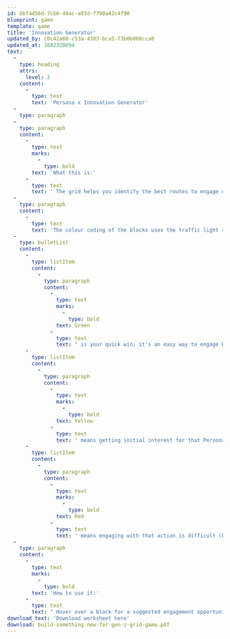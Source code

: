 ```yaml
---
id: bbf4d56d-7cb6-49ac-a93d-f790a42c4f90
blueprint: game
template: game
title: 'Innovation Generator'
updated_by: c0c42a60-c53a-4383-bca5-73b0b060cca0
updated_at: 1682328894
text:
  -
    type: heading
    attrs:
      level: 2
    content:
      -
        type: text
        text: 'Persona x Innovation Generator'
  -
    type: paragraph
  -
    type: paragraph
    content:
      -
        type: text
        marks:
          -
            type: bold
        text: 'What this is:'
      -
        type: text
        text: ' The grid helps you identify the best routes to engage each boomer Women Personas with volunteering, campaigning, regular giving and through Legacy & Wills. '
  -
    type: paragraph
    content:
      -
        type: text
        text: 'The colour coding of the blocks uses the traffic light system: '
  -
    type: bulletList
    content:
      -
        type: listItem
        content:
          -
            type: paragraph
            content:
              -
                type: text
                marks:
                  -
                    type: bold
                text: Green
              -
                type: text
                text: " is your quick win; it's an easy way to engage Boomer Women for a particular Persona"
      -
        type: listItem
        content:
          -
            type: paragraph
            content:
              -
                type: text
                marks:
                  -
                    type: bold
                text: Yellow
              -
                type: text
                text: ' means getting initial interest for that Persona is harder but there is a high potential upside'
      -
        type: listItem
        content:
          -
            type: paragraph
            content:
              -
                type: text
                marks:
                  -
                    type: bold
                text: Red
              -
                type: text
                text: ' means engaging with that action is difficult (but not impossible) for that Persona'
  -
    type: paragraph
    content:
      -
        type: text
        marks:
          -
            type: bold
        text: 'How to use it:'
      -
        type: text
        text: " Hover over a block for a suggested engagement opportunity for that Persona. Where available 'Click for more'. Download the blank worksheet to help you conduct a gap analysis - you will identify existing opportunities and gaps in your portfolio for engaging Boomer Women. "
download_text: 'Download worksheet here'
download: build-something-new-for-gen-z-grid-game.pdf
---
```

